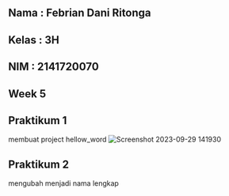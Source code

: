 ## Nama  : Febrian Dani Ritonga
## Kelas : 3H
## NIM   : 2141720070

## Week 5
## Praktikum 1
membuat project hellow_word
![Screenshot 2023-09-29 141930](https://github.com/daniertg/2141720070-mobile-2023/assets/87335182/8d7ee1dd-70c3-4ab8-bf5f-3fc9fc78ac65)
## Praktikum 2
mengubah menjadi nama lengkap
